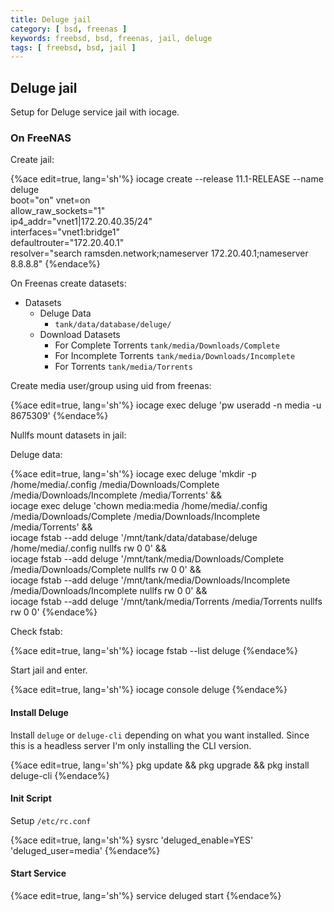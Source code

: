 ```yaml
---
title: Deluge jail
category: [ bsd, freenas ]
keywords: freebsd, bsd, freenas, jail, deluge
tags: [ freebsd, bsd, jail ]
---
```


## Deluge jail

Setup for Deluge service jail with iocage.

### On FreeNAS

Create jail:

{%ace edit=true, lang='sh'%}
iocage create --release 11.1-RELEASE --name deluge \
          boot="on" vnet=on \
          allow_raw_sockets="1" \
          ip4_addr="vnet1|172.20.40.35/24" \
          interfaces="vnet1:bridge1" \
          defaultrouter="172.20.40.1" \
          resolver="search ramsden.network;nameserver 172.20.40.1;nameserver 8.8.8.8"
{%endace%}

On Freenas create datasets:

*   Datasets
    *   Deluge Data
        *   ```tank/data/database/deluge/```
    *   Download Datasets
        *   For Complete Torrents ```tank/media/Downloads/Complete```
        *   For Incomplete Torrents ```tank/media/Downloads/Incomplete```
        *   For Torrents ```tank/media/Torrents```

Create media user/group using uid from freenas:

{%ace edit=true, lang='sh'%}
iocage exec deluge 'pw useradd -n media -u 8675309'
{%endace%}

Nullfs mount datasets in jail:

Deluge data:

{%ace edit=true, lang='sh'%}
iocage exec deluge 'mkdir -p /home/media/.config /media/Downloads/Complete /media/Downloads/Incomplete /media/Torrents' && \
iocage exec deluge 'chown media:media /home/media/.config /media/Downloads/Complete /media/Downloads/Incomplete /media/Torrents' && \
iocage fstab --add deluge '/mnt/tank/data/database/deluge /home/media/.config  nullfs rw 0 0' && \
iocage fstab --add deluge '/mnt/tank/media/Downloads/Complete /media/Downloads/Complete  nullfs rw 0 0' && \
iocage fstab --add deluge '/mnt/tank/media/Downloads/Incomplete /media/Downloads/Incomplete  nullfs rw 0 0' && \
iocage fstab --add deluge '/mnt/tank/media/Torrents /media/Torrents  nullfs rw 0 0'
{%endace%}

Check fstab:

{%ace edit=true, lang='sh'%}
iocage fstab --list deluge
{%endace%}

Start jail and enter.

{%ace edit=true, lang='sh'%}
iocage console deluge
{%endace%}

#### Install Deluge

Install ```deluge``` or ```deluge-cli``` depending on what you want installed. Since this is a headless server I'm only installing the CLI version.

{%ace edit=true, lang='sh'%}
pkg update && pkg upgrade && pkg install deluge-cli
{%endace%}

#### Init Script

Setup ```/etc/rc.conf```

{%ace edit=true, lang='sh'%}
sysrc 'deluged_enable=YES' 'deluged_user=media'
{%endace%}

#### Start Service

{%ace edit=true, lang='sh'%}
service deluged start
{%endace%}